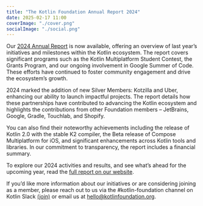 ```yaml
---
title: "The Kotlin Foundation Annual Report 2024"
date: 2025-02-17 11:00
coverImage: "./cover.png"
socialImage: "./social.png"
---
```


Our [2024 Annual Report](https://kotlinfoundation.org/kf_annual_report_2024.pdf) is now available,
offering an overview of last year’s initiatives and milestones within the Kotlin ecosystem.
The report covers significant programs such as the Kotlin Multiplatform Student Contest,
the Grants Program, and our ongoing involvement in Google Summer of Code.
These efforts have continued to foster community engagement and drive the ecosystem’s growth.

2024 marked the addition of new Silver Members: Kotzilla and Uber, enhancing our ability to launch impactful projects.
The report details how these partnerships have contributed to advancing the Kotlin ecosystem
and highlights the contributions from other Foundation members –
JetBrains, Google, Gradle, Touchlab, and Shopify.

You can also find their noteworthy achievements including the release of Kotlin 2.0 with the stable K2 compiler,
the Beta release of Compose Multiplatform for iOS, and significant enhancements across Kotlin tools and libraries.
In our commitment to transparency, the report includes a financial summary.

To explore our 2024 activities and results, and see what’s ahead for the upcoming year, read the [full report on our website](https://kotlinfoundation.org/kf_annual_report_2024.pdf).

If you’d like more information about our initiatives or are considering joining as a member, please reach out to us via the #kotlin-foundation channel on Kotlin Slack
[(join)](https://surveys.jetbrains.com/s3/kotlin-slack-sign-up) or email us at [hello@kotlinfoundation.org](mailto:hello@kotlinfoundation.org).
